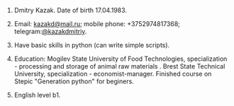 1.	Dmitry Kazak. Date of birth 17.04.1983.
	
2.	Email: kazakd@mail.ru; mobile phone: +3752974817368; telegram:[@kazakdmitriy](https://t.me/kazakdmitriy).
	
3.	Have basic skills in python (can write simple scripts).

4.	Education: Mogilev State University of Food Technologies, specialization - processing and storage of animal raw materials . Brest State Technical University, specialization - economist-manager. Finished course on Stepic "Generation python" for beginers.
	
5.	English level b1.
